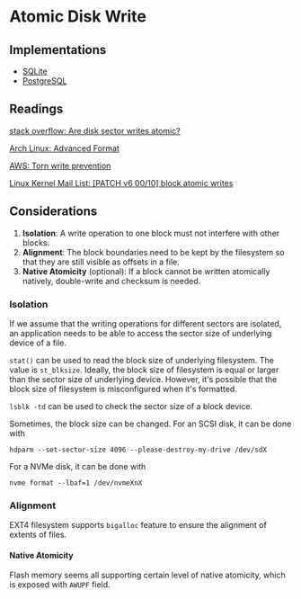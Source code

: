 Atomic Disk Write
====

Implementations
----

* [SQLite](https://www.sqlite.org/atomiccommit.html)
* [PostgreSQL](https://wiki.postgresql.org/wiki/Full_page_writes)

Readings
----

[stack overflow: Are disk sector writes atomic?](https://stackoverflow.com/a/61832882/1491175)

[Arch Linux: Advanced Format](https://wiki.archlinux.org/title/Advanced_Format)

[AWS: Torn write prevention](https://docs.aws.amazon.com/AWSEC2/latest/UserGuide/storage-twp.html)

[Linux Kernel Mail List: [PATCH v6 00/10] block atomic writes](https://lkml.org/lkml/2024/3/26/746)

Considerations
----

1. **Isolation**: A write operation to one block must not interfere with other blocks.
2. **Alignment**: The block boundaries need to be kept by the filesystem so that they are still visible as offsets in a file.
3. **Native Atomicity** (optional): If a block cannot be written atomically natively, double-write and checksum is needed.

### Isolation

If we assume that the writing operations for different sectors are isolated, an application needs to be able to access the sector size of underlying device of a file.

`stat()` can be used to read the block size of underlying filesystem. The value is `st_blksize`. Ideally, the block size of filesystem is equal or larger than the sector size of underlying device. However, it's possible that the block size of filesystem is misconfigured when it's formatted.

`lsblk -td` can be used to check the sector size of a block device.

Sometimes, the block size can be changed. For an SCSI disk, it can be done with

    hdparm --set-sector-size 4096 --please-destroy-my-drive /dev/sdX

For a NVMe disk, it can be done with

    nvme format --lbaf=1 /dev/nvmeXnX

### Alignment

EXT4 filesystem supports `bigalloc` feature to ensure the alignment of extents of files.

#### Native Atomicity

Flash memory seems all supporting certain level of native atomicity, which is exposed with `AWUPF` field.